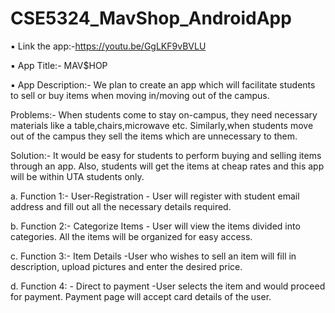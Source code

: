 # CSE5324_MavShop_AndroidApp

▪ Link the app:-https://youtu.be/GgLKF9vBVLU
  
▪ App Title:- MAV$HOP

▪ App Description:- We plan to create an app which will facilitate students to sell or
buy items when moving in/moving out of the campus.

Problems:- When students come to stay on-campus, they need necessary materials like
a table,chairs,microwave etc. Similarly,when students move out of the campus they sell
the items which are unnecessary to them.

Solution:- It would be easy for students to perform buying and selling items through an
app. Also, students will get the items at cheap rates and this app will be within UTA
students only.

a. Function 1:- User-Registration - User will register with student email address and fill
out all the necessary details required.

b. Function 2:- Categorize Items - User will view the items divided into categories. All the
items will be organized for easy access.

c. Function 3:- Item Details -User who wishes to sell an item will fill in description,
upload pictures and enter the desired price.

d. Function 4: - Direct to payment -User selects the item and would proceed for
payment. Payment page will accept card details of the user.
